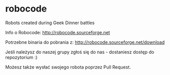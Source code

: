 robocode
========

Robots created during Geek Dinner battles



Info o Robocode: http://robocode.sourceforge.net

Potrzebne binaria do pobrania z: http://robocode.sourceforge.net/download


Jeśli należysz do naszej grupy zgłoś się do nas - dostaniesz dostęp do repozytorium :)

Możesz także wysłać swojego robota poprzez Pull Request.